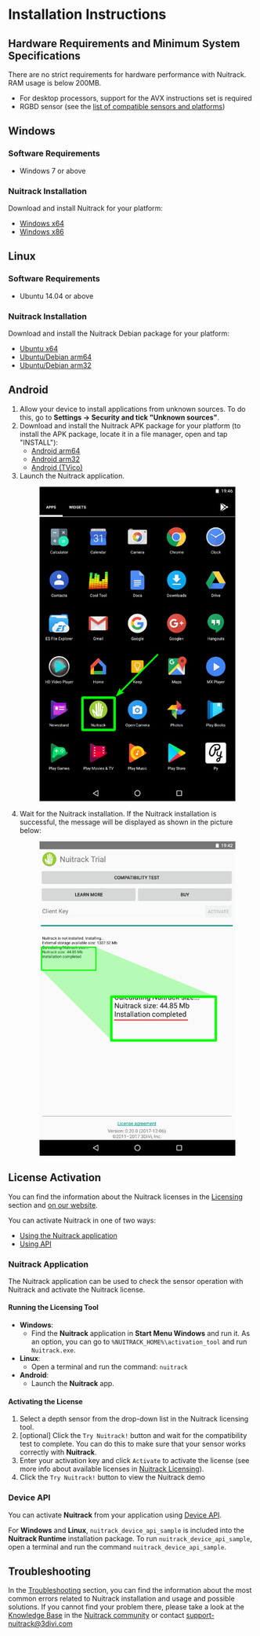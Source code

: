 # Installation Instructions

## Hardware Requirements and Minimum System Specifications 

There are no strict requirements for hardware performance with Nuitrack. RAM usage is below 200MB.

* For desktop processors, support for the AVX instructions set is required
* RGBD sensor (see the [list of compatible sensors and platforms](https://nuitrack.com/#sensors))

## Windows

### Software Requirements 

* Windows 7 or above

### Nuitrack Installation  

Download and install Nuitrack for your platform:
* [Windows x64](/Platforms/nuitrack-windows-x64.exe)
* [Windows x86](/Platforms/nuitrack-windows-x86.exe)

## Linux 

### Software Requirements 

* Ubuntu 14.04 or above

### Nuitrack Installation 

Download and install the Nuitrack Debian package for your platform:
* [Ubuntu x64](/Platforms/nuitrack-ubuntu-amd64.deb)
* [Ubuntu/Debian arm64](/Platforms/nuitrack-linux-arm64.deb)
* [Ubuntu/Debian arm32](/Platforms/nuitrack-linux-armhf.deb)

## Android

1. Allow your device to install applications from unknown sources. To do this, go to **Settings → Security and tick "Unknown sources"**.
2. Download and install the Nuitrack APK package for your platform (to install the APK package, locate it in a file manager, open and tap "INSTALL"):
   * [Android arm64](/Platforms/Nuitrack_arm64.apk)
   * [Android arm32](/Platforms/Nuitrack.apk)
   * [Android (TVico)](/Platforms/TVico.apk)
3. Launch the Nuitrack application. 
   <p align="center">
   <img width="400" src="img/install_1.png">
   </p> 
4. Wait for the Nuitrack installation. If the Nuitrack installation is successful, the message will be displayed as shown in the picture below:
   <p align="center">
   <img width="400" src="img/install_2.png">
   </p>

## License Activation

You can find the information about the Nuitrack licenses in the [Licensing](/doc/Licensing.md) section and [on our website](https://nuitrack.com/#pricing).

You can activate Nuitrack in one of two ways:
* [Using the Nuitrack application](#nuitrack-application)
* [Using API](#device-api)

### Nuitrack Application

The Nuitrack application can be used to check the sensor operation with Nuitrack and activate the Nuitrack license. 

#### Running the Licensing Tool 

* **Windows**:
  * Find the **Nuitrack** application in **Start Menu Windows** and run it. As an option, you can go to `%NUITRACK_HOME%\activation_tool` and run `Nuitrack.exe`.
* **Linux**:
  * Open a terminal and run the command: `nuitrack`
* **Android**:
  * Launch the **Nuitrack** app.

#### Activating the License 

1. Select a depth sensor from the drop-down list in the Nuitrack licensing tool.
2. \[optional\] Click the `Try Nuitrack!` button and wait for the compatibility test to complete. You can do this to make sure that your sensor works correctly with **Nuitrack**.
3. Enter your activation key and click `Activate` to activate the license (see more info about available licenses in [Nuitrack Licensing](/doc/Licensing.md)).
4. Click the `Try Nuitrack!` button to view the Nuitrack demo

### Device API

You can activate **Nuitrack** from your application using [Device API](/doc/Device_API.md).

For **Windows** and **Linux**, `nuitrack_device_api_sample` is included into the **Nuitrack Runtime** installation package. To run `nuitrack_device_api_sample`, open a terminal and run the command `nuitrack_device_api_sample`.

## Troubleshooting

In the [Troubleshooting](/doc/Troubleshooting.md) section, you can find the information about the most common errors related to Nuitrack installation and usage and possible solutions. If you cannot find your problem there, please take a look at the [Knowledge Base](https://community.nuitrack.com/t/nuitrack-knowledge-base/807) in the [Nuitrack community](https://community.nuitrack.com/) or contact support-nuitrack@3divi.com
